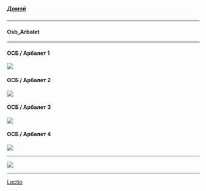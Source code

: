 ##### [Домой](!0SB.md#osb)  

***  
#### Osb_Arbalet   

***  
#### ОСБ / Арбалет 1  

[![](https://i.ytimg.com/vi/pouFQqZgRHQ/maxresdefault.jpg)](https://www.youtube.com/watch?v=pouFQqZgRHQ)  

#### ОСБ / Арбалет 2  

[![](https://i.ytimg.com/vi/3BaDN0xDIJc/maxresdefault.jpg)](https://www.youtube.com/watch?v=3BaDN0xDIJc)  

#### ОСБ / Арбалет 3  

[![](https://i.ytimg.com/vi/Wac1Q45IkZA/maxresdefault.jpg)](https://www.youtube.com/watch?v=Wac1Q45IkZA)  

#### ОСБ / Арбалет 4  

[![](https://i.ytimg.com/vi/1TVN-buN9IA/maxresdefault.jpg)](https://youtu.be/1TVN-buN9IA)  

***
[![](https://telegra.ph/file/591dc1e98963a1b24f844.jpg)](ABCDEFGoal.md#abcdefgoal)   

***  
[Lectio](Lectio.md#lectio)   
